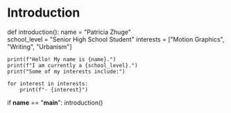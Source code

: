 # Introduction
def introduction():
    name = "Patricia Zhuge"  
    school_level = "Senior High School Student"
    interests = ["Motion Graphics", "Writing", "Urbanism"]  
    
    print(f"Hello! My name is {name}.")
    print(f"I am currently a {school_level}.")
    print("Some of my interests include:")
    
    for interest in interests:
        print(f"- {interest}")

if __name__ == "__main__":
    introduction()
